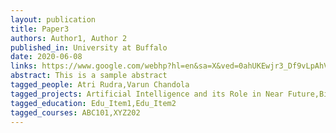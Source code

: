 ```yaml
---
layout: publication
title: Paper3
authors: Author1, Author 2
published_in: University at Buffalo
date: 2020-06-08
links: https://www.google.com/webhp?hl=en&sa=X&ved=0ahUKEwjr3_Df9vLpAhVTCc0KHRlIAkgQPAgH,http://www.buffalo.edu/,https://github.com/
abstract: This is a sample abstract
tagged_people: Atri Rudra,Varun Chandola
tagged_projects: Artificial Intelligence and its Role in Near Future,Bias in NLP
tagged_education: Edu_Item1,Edu_Item2
tagged_courses: ABC101,XYZ202
---
```

